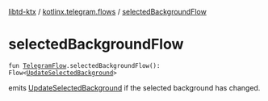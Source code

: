 [libtd-ktx](../index.md) / [kotlinx.telegram.flows](index.md) / [selectedBackgroundFlow](./selected-background-flow.md)

# selectedBackgroundFlow

`fun `[`TelegramFlow`](../kotlinx.telegram.core/-telegram-flow/index.md)`.selectedBackgroundFlow(): Flow<`[`UpdateSelectedBackground`](https://tdlibx.github.io/td/docs/org/drinkless/td/libcore/telegram/TdApi.UpdateSelectedBackground.html)`>`

emits [UpdateSelectedBackground](https://tdlibx.github.io/td/docs/org/drinkless/td/libcore/telegram/TdApi.UpdateSelectedBackground.html) if the selected background has changed.

